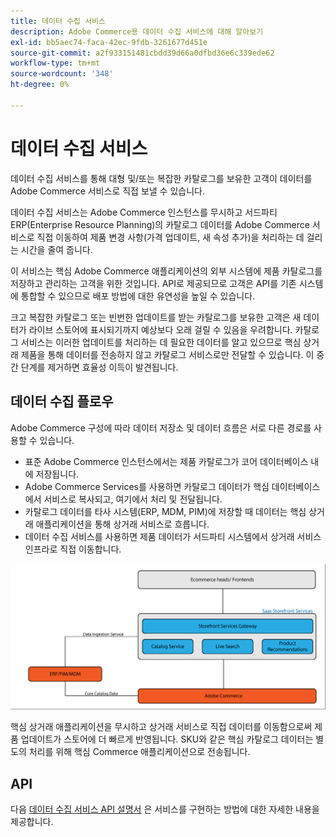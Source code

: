 ```yaml
---
title: 데이터 수집 서비스
description: Adobe Commerce용 데이터 수집 서비스에 대해 알아보기
exl-id: bb5aec74-faca-42ec-9fdb-3261677d451e
source-git-commit: a2f933151481cbdd39d66a0dfbd36e6c339ede62
workflow-type: tm+mt
source-wordcount: '348'
ht-degree: 0%

---
```


# 데이터 수집 서비스

데이터 수집 서비스를 통해 대형 및/또는 복잡한 카탈로그를 보유한 고객이 데이터를 Adobe Commerce 서비스로 직접 보낼 수 있습니다.

데이터 수집 서비스는 Adobe Commerce 인스턴스를 무시하고 서드파티 ERP(Enterprise Resource Planning)의 카탈로그 데이터를 Adobe Commerce 서비스로 직접 이동하여 제품 변경 사항(가격 업데이트, 새 속성 추가)을 처리하는 데 걸리는 시간을 줄여 줍니다.

이 서비스는 핵심 Adobe Commerce 애플리케이션의 외부 시스템에 제품 카탈로그를 저장하고 관리하는 고객을 위한 것입니다. API로 제공되므로 고객은 API를 기존 시스템에 통합할 수 있으므로 배포 방법에 대한 유연성을 높일 수 있습니다.

크고 복잡한 카탈로그 또는 빈번한 업데이트를 받는 카탈로그를 보유한 고객은 새 데이터가 라이브 스토어에 표시되기까지 예상보다 오래 걸릴 수 있음을 우려합니다. 카탈로그 서비스는 이러한 업데이트를 처리하는 데 필요한 데이터를 알고 있으므로 핵심 상거래 제품을 통해 데이터를 전송하지 않고 카탈로그 서비스로만 전달할 수 있습니다. 이 중간 단계를 제거하면 효율성 이득이 발견됩니다.

## 데이터 수집 플로우

Adobe Commerce 구성에 따라 데이터 저장소 및 데이터 흐름은 서로 다른 경로를 사용할 수 있습니다.

* 표준 Adobe Commerce 인스턴스에서는 제품 카탈로그가 코어 데이터베이스 내에 저장됩니다.
* Adobe Commerce Services를 사용하면 카탈로그 데이터가 핵심 데이터베이스에서 서비스로 복사되고, 여기에서 처리 및 전달됩니다.
* 카탈로그 데이터를 타사 시스템(ERP, MDM, PIM)에 저장할 때 데이터는 핵심 상거래 애플리케이션을 통해 상거래 서비스로 흐릅니다.
* 데이터 수집 서비스를 사용하면 제품 데이터가 서드파티 시스템에서 상거래 서비스 인프라로 직접 이동합니다.

![데이터 수집 서비스](assets/data-ingestion.png)

핵심 상거래 애플리케이션을 무시하고 상거래 서비스로 직접 데이터를 이동함으로써 제품 업데이트가 스토어에 더 빠르게 반영됩니다. SKU와 같은 핵심 카탈로그 데이터는 별도의 처리를 위해 핵심 Commerce 애플리케이션으로 전송됩니다.

## API

다음 [데이터 수집 서비스 API 설명서](https://developer.adobe.com/commerce/services/data-ingestion) 은 서비스를 구현하는 방법에 대한 자세한 내용을 제공합니다.
